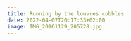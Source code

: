 ```yaml
---
title: Running by the louvres cobbles
date: 2022-04-07T20:17:33+02:00
image: IMG_20161129_205728.jpg
---
```


